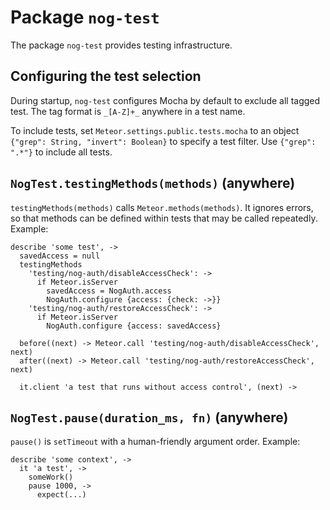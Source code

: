 # Package `nog-test`

The package `nog-test` provides testing infrastructure.

## Configuring the test selection

During startup, `nog-test` configures Mocha by default to exclude all tagged
test.  The tag format is `_[A-Z]+_` anywhere in a test name.

To include tests, set `Meteor.settings.public.tests.mocha` to an object
`{"grep": String, "invert": Boolean}` to specify a test filter.  Use `{"grep":
".*"}` to include all tests.

## `NogTest.testingMethods(methods)` (anywhere)

`testingMethods(methods)` calls `Meteor.methods(methods)`.  It ignores errors,
so that methods can be defined within tests that may be called repeatedly.
Example:

```{.coffee}
describe 'some test', ->
  savedAccess = null
  testingMethods
    'testing/nog-auth/disableAccessCheck': ->
      if Meteor.isServer
        savedAccess = NogAuth.access
        NogAuth.configure {access: {check: ->}}
    'testing/nog-auth/restoreAccessCheck': ->
      if Meteor.isServer
        NogAuth.configure {access: savedAccess}

  before((next) -> Meteor.call 'testing/nog-auth/disableAccessCheck', next)
  after((next) -> Meteor.call 'testing/nog-auth/restoreAccessCheck', next)

  it.client 'a test that runs without access control', (next) ->
```

## `NogTest.pause(duration_ms, fn)` (anywhere)

`pause()` is `setTimeout` with a human-friendly argument order.  Example:

```{.coffee}
describe 'some context', ->
  it 'a test', ->
    someWork()
    pause 1000, ->
      expect(...)
```
